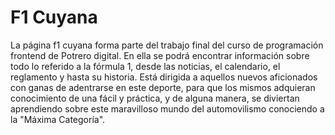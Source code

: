 # F1 Cuyana

La página f1 cuyana forma parte del trabajo final del curso de programación frontend de Potrero digital. En ella se podrá encontrar información sobre todo lo referido a la fórmula 1, desde las noticias, el calendario, el reglamento y hasta su historia. Está dirigida a aquellos nuevos aficionados con ganas de adentrarse en este deporte, para que los mismos adquieran conocimiento de una fácil y práctica, y de alguna manera, se diviertan aprendiendo sobre este maravilloso mundo del automovilismo conociendo a la "Máxima Categoría". 
